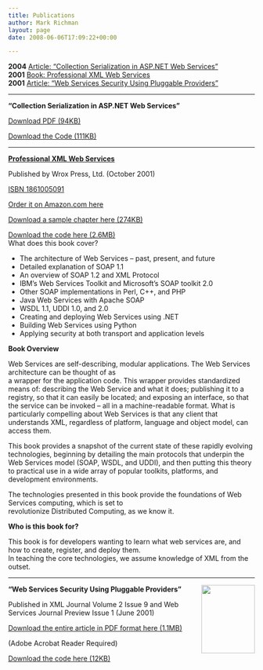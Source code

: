 ```yaml
---
title: Publications
author: Mark Richman
layout: page
date: 2008-06-06T17:09:22+00:00

---
```

<div id="pubs">
  <strong>2004</strong> <a href="#article2">Article: &#8220;Collection Serialization in ASP.NET Web Services&#8221;</a>
</div>

<div>
  <strong>2001</strong> <a href="#book1">Book: <span style="text-decoration: underline;">Professional XML Web Services</span></a> <strong><br /> </strong>
</div>

<div>
  <strong>2001</strong> <a href="#article1">Article: &#8220;Web Services Security Using Pluggable Providers&#8221;</a>
</div>

<div id="pubs">
  <hr />
  
  <strong><a name="article2">&#8220;Collection Serialization in ASP.NET Web Services&#8221;</a></strong></p> 
  
  <p>
    <a href="/Collections.pdf">Download PDF (94KB)</a>
  </p>
  
  <p>
    <a href="/Collections.zip">Download the Code (111KB)</a> <a href="http://www.adobe.com/products/acrobat/readstep2.html"></a>
  </p>
  
  <hr />
  
  <a name="book1"></a><strong><span style="text-decoration: underline;">Professional XML Web Services</span></strong><span style="font-size: 8pt; font-family: Verdana;"><img src="http://images.barnesandnoble.com/images/23760000/23769546.JPG" alt="" align="right" /></span></p> 
  
  <p>
    Published by Wrox Press, Ltd. (October 2001)
  </p>
  
  <p>
    <a href="http://www.amazon.com/exec/obidos/ASIN/1861005091/" target="_blank">ISBN 1861005091</a>
  </p>
  
  <p>
    <a href="http://www.amazon.com/exec/obidos/ASIN/1861005091/" target="_blank">Order it on Amazon.com here</a>
  </p>
  
  <p>
    <a href="5091_Chap14.pdf">Download a sample chapter here (274KB)</a>
  </p>
  
  <p>
    <a href="5091.zip">Download the code here (2.6MB)</a><br /> What does this book cover?
  </p>
  
  <ul>
    <li>
      The architecture of Web Services – past, present, and future
    </li>
    <li>
      Detailed explanation of SOAP 1.1
    </li>
    <li>
      An overview of SOAP 1.2 and XML Protocol
    </li>
    <li>
      IBM&#8217;s Web Services Toolkit and Microsoft&#8217;s SOAP toolkit 2.0
    </li>
    <li>
      Other SOAP implementations in Perl, C++, and PHP
    </li>
    <li>
      Java Web Services with Apache SOAP
    </li>
    <li>
      WSDL 1.1, UDDI 1.0, and 2.0
    </li>
    <li>
      Creating and deploying Web Services using .NET
    </li>
    <li>
      Building Web Services using Python
    </li>
    <li>
      Applying security at both transport and application levels
    </li>
  </ul>
  
  <p>
    <strong>Book Overview</strong>
  </p>
  
  <p>
    Web Services are self-describing, modular applications. The Web Services architecture can be thought of as<br /> a wrapper for the application code. This wrapper provides standardized means of: describing the Web Service and what it does; publishing it to a registry, so that it can easily be located; and exposing an interface, so that the service can be invoked – all in a machine-readable format. What is particularly compelling about Web Services is that any client that understands XML, regardless of platform, language and object model, can access them.
  </p>
  
  <p>
    This book provides a snapshot of the current state of these rapidly evolving technologies, beginning by detailing the main protocols that underpin the Web Services model (SOAP, WSDL, and UDDI), and then putting this theory to practical use in a wide array of popular toolkits, platforms, and development environments.
  </p>
  
  <p>
    The technologies presented in this book provide the foundations of Web Services computing, which is set to<br /> revolutionize Distributed Computing, as we know it.
  </p>
  
  <p>
    <strong>Who is this book for?</strong>
  </p>
  
  <p>
    This book is for developers wanting to learn what web services are, and how to create, register, and deploy them.<br /> In teaching the core technologies, we assume knowledge of XML from the outset.
  </p>
  
  <hr />
  
  <a name="article1"></a><strong>&#8220;Web Services Security Using Pluggable Providers&#8221;</strong><img src="http://www.markrichman.com/wp-content/uploads/2010/05/0100.jpg" alt="" align="right" /><img src="http://www.markrichman.com/wp-content/uploads/2010/05/xml2001-09s.jpg" alt="" width="109" height="139" align="right" /></p> 
  
  <p>
    Published in XML Journal Volume 2 Issue 9 and Web Services Journal Preview Issue 1 (June 2001)
  </p>
  
  <p>
    <a href="http://www.markrichman.com/wp-content/uploads/2010/01/xmljournal29.pdf">Download the entire article in PDF format here (1.1MB)</a>
  </p>
  
  <p>
    (Adobe Acrobat Reader Required)
  </p>
  
  <p>
    <a href="0209.zip">Download the code here (12KB)</a>
  </p>
</div>